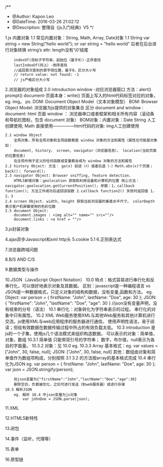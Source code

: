 /**
* @Author:      Kapon Leo
* @DateTime:    2016-03-26 21:02:12
* @Description: 整理自《js入门经典》V5
*/

1.js 内置对象
    1.1 常见内置对象：String, Math, Array, Date对象
    1.1 String
        var string = new String(“hello world”); or var string = “hello world” 后者在后台进行对象转换
        string’s attr: length没有’\0’结尾

        indexOf(目标子字符串，起始位（基于0）)-正序查找
        lastIndexOf(同上）-倒序查找
        //返回首次查到的首字母位置，基于0，区分大小写
        // return value: not found: -1
        // js严格区分大小写



2.浏览器的对象组成
    2.0 introduction
        window -对应浏览器窗口 方法：alert() prompt()
        document-页面本身：write()
        页面上写入的html代码标签对应的对象，eg. img。
        ps.
        DOM: Document Object Model（文本对象模型）
        BOM: Browser Object Model: 浏览器为js提供的对象集合
        区分 document and window :
        document: html 页面
        window ： 浏览器串口或者框架和相关所有内容（滚动条和导航栏图标，包含 document 对象）
        BOM对象：内置对象：Date String 人工创建使用; Math 直接使用—————html代码的对象: img人工创建使用

    2.1 window Object
        全局对象，所有全局对象和全局函数都是 window 对象的方法和属性（属性也可能是对象如：
        document, history， screen, navigator（浏览器信息）， location(当前页面的位置信息)
        在全局作用于定义的任何函数或变量都会成为 window 对象的方法和属性
    2.2 history Object: 方法： go(x) 前进（+）或者后退（-）Math.abs(x)个页面； back()； forward();
    2.3 navigator Object: Browser sniffing, feature detection.
        HTML5新增对象：geolocation 获取和利用设备和计算机的位置 核心方法：navigator.geolocation.getCurrentPosition(); 参数：1，callback function(); 方法工作成功后返回该函数 2.callback function2() 失败时返回值 1，2，3
    2.4 screen Object. width, height 获取当前浏览器的垂直水平尺寸。 colorDepth表示客户机屏幕使用的色彩位数
    2.5 document Object:
        document.images : <img alt="" name="" src=""/>
        document.links : <a href = ""/>

3.js封装对象

4.ajax异步Javascript和xml
    http头
5.cookie
    5.1
6.正则表达式

7.浏览器跨域问题

8.B/S AND C/S

9.数据类型与操作

10.JSON（JavaScript Object Notation）
    10.0 特点：格式容易进行串行化和反串行化，可以很好地表示对象及其数据。
         区别：javascript是一种编程语言 vs JSON是一种数据格式，只定义对象的结构和数据，没有变量,函数和方法。
         eg.
         Object:
         var person = {
            firstName: "John",
            lastName: "Doe",
            age: 30
         };
         JSON:
         {
            "firstName": "John",
            "lastName": "Doe",
            "age": 30
         }
         //json没有变量声明，没有结束的分号（语法）
    10.1 串行化：对象转化为字符串表示的过程。
        串行化的对象中只有属性。
    10.2 XML
        Web服务使用XML与其他Web服务和其他计算机进行交流。js使用XML与web应用程序的服务器进行通信。
        使用声明性语法，易于阅读；但给有效数据在数据传输过程中所占的有效负载太低。
    10.3 introduction
        是js的一个子集，使用js几个语法模式来组织构造数据。
        可以表示的对象：简单值，对象，数组
        10.3.1 简单值
            只能带双引号的字符串；
            数字，布尔值，null表示为各自的字面量。
        10.3.2 对象：见 10.0 eg.
        10.3.3 Array
            基本格式：eg.
                var values = ["John", 30, false, null];
                JSON: ["John", 30, false, null]
            其他：数组由对象和简单值作为数组项构成，分别按照 3.1 3.2 的方法按array的基本格式完成
    10.4 串行化为JSON
        eg.
        var person = {
            firstName: "John",
            lastName: "Doe",
            age: 30
        };
        var json = JSON.stringify(person);

        则json变量为{"firstName":"John","lastName":"Doe","age":30}
        删除空白，负载被优化，之后可进行发送（到web服务器）或进行存储
    10.5 解析JSON
        eg. 解析 10.4 中json变量为js对象
            var johnDoe = JSON.parse(json);
11.XML

12.HTML5新特性

13.闭包

14.事件（监听，代理等）

15.表单

16.原型链
